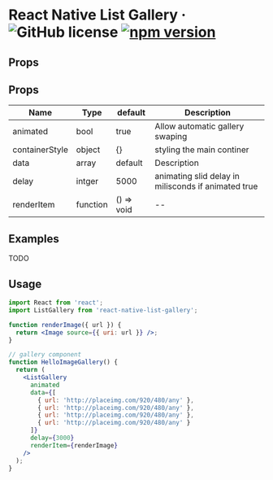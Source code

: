 # React Native List Gallery &middot; ![GitHub license](https://img.shields.io/badge/license-MIT-blue.svg) [![npm version](https://img.shields.io/badge/npm-v1.0.0-blue.svg)](https://www.npmjs.com/package/react-native-list-gallery)

## Props

## Props

| Name           | Type     | default    | Description                                         |
| -------------- | -------- | ---------- | --------------------------------------------------- |
| animated       | bool     | true       | Allow automatic gallery swaping                     |
| containerStyle | object   | {}         | styling the main continer                           |
| data           | array    | default    | Description                                         |
| delay          | intger   | 5000       | animating slid delay in milisconds if animated true |
| renderItem     | function | () => void | --                                                  |

## Examples

TODO

## Usage

```jsx
import React from 'react';
import ListGallery from 'react-native-list-gallery';

function renderImage({ url }) {
  return <Image source={{ uri: url }} />;
}

// gallery component
function HelloImageGallery() {
  return (
    <ListGallery
      animated
      data={[
        { url: 'http://placeimg.com/920/480/any' },
        { url: 'http://placeimg.com/920/480/any' },
        { url: 'http://placeimg.com/920/480/any' },
        { url: 'http://placeimg.com/920/480/any' }
      ]}
      delay={3000}
      renderItem={renderImage}
    />
  );
}
```
